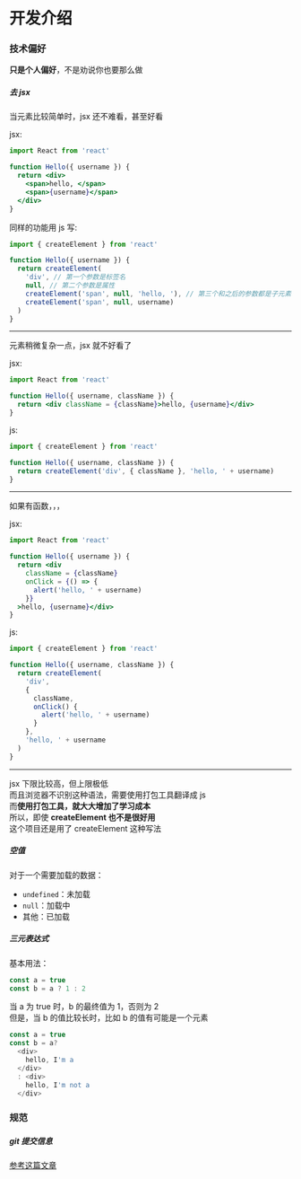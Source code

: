 # 开发介绍
### 技术偏好
**只是个人偏好**，不是劝说你也要那么做

##### 去 jsx

当元素比较简单时，jsx 还不难看，甚至好看

jsx:
``` jsx
import React from 'react'

function Hello({ username }) {
  return <div>
    <span>hello, </span>
    <span>{username}</span>
  </div>
}
```

同样的功能用 js 写:
``` js
import { createElement } from 'react'

function Hello({ username }) {
  return createElement(
    'div', // 第一个参数是标签名
    null, // 第二个参数是属性
    createElement('span', null, 'hello, '), // 第三个和之后的参数都是子元素
    createElement('span', null, username)
  )
}
```

----------------  

元素稍微复杂一点，jsx 就不好看了

jsx:
``` jsx
import React from 'react'

function Hello({ username, className }) {
  return <div className = {className}>hello, {username}</div>
}
```

js:
``` js
import { createElement } from 'react'

function Hello({ username, className }) {
  return createElement('div', { className }, 'hello, ' + username)
}
```

----------------  

如果有函数，，，

jsx:
``` jsx
import React from 'react'

function Hello({ username }) {
  return <div
    className = {className}
    onClick = {() => {
      alert('hello, ' + username)
    }}
  >hello, {username}</div>
}
```

js:
``` js
import { createElement } from 'react'

function Hello({ username, className }) {
  return createElement(
    'div',
    {
      className,
      onClick() {
        alert('hello, ' + username)
      }
    },
    'hello, ' + username
  )
}
```

----------------  

jsx 下限比较高，但上限极低  
而且浏览器不识别这种语法，需要使用打包工具翻译成 js  
而**使用打包工具，就大大增加了学习成本**  
所以，即使 **createElement 也不是很好用**  
这个项目还是用了 createElement 这种写法  

##### 空值
对于一个需要加载的数据：
+ ```undefined```：未加载
+ ```null```：加载中
+ 其他：已加载

##### 三元表达式
基本用法：
``` js
const a = true
const b = a ? 1 : 2
```
当 a 为 true 时，b 的最终值为 1，否则为 2  
但是，当 b 的值比较长时，比如 b 的值有可能是一个元素  

``` js
const a = true
const b = a?
  <div>
    hello, I'm a
  </div>
  : <div>
    hello, I'm not a
  </div>
```

### 规范
##### git 提交信息
[参考这篇文章](https://zhuanlan.zhihu.com/p/67804026)
